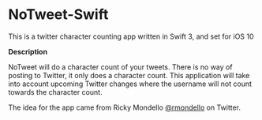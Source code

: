 # NoTweet-Swift
This is a twitter character counting app written in Swift 3, and set for iOS 10

**Description**

NoTweet will do a character count of your tweets. There is no way of posting to Twitter, it only does a character count. This application will take into account upcoming Twitter changes where the username will not count towards the character count.

The idea for the app came from Ricky Mondello [@rmondello](http://www.twitter.com/rmondello) on Twitter.
